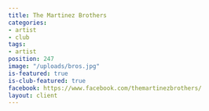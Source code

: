 ```yaml
---
title: The Martinez Brothers
categories:
- artist
- club
tags:
- artist
position: 247
image: "/uploads/bros.jpg"
is-featured: true
is-club-featured: true
facebook: https://www.facebook.com/themartinezbrothers/
layout: client
---
```


